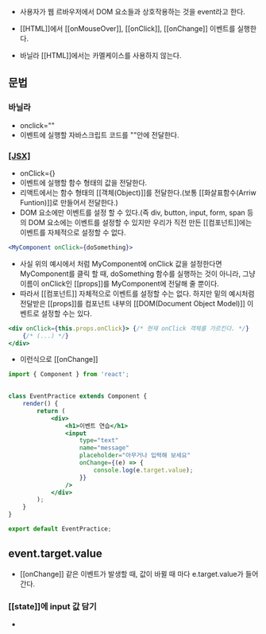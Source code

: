 - 사용자가 웹 르바우저에서 DOM 요소들과 상호작용하는 것을 event라고 한다.

- [[HTML]]에서 [[onMouseOver]], [[onClick]], [[onChange]] 이벤트를 실행한다.

- 바닐라 [[HTML]]에서는 카멜케이스를 사용하지 않는다.

## 문법

### 바닐라
- onclick=""
- 이벤트에 실행할 자바스크립트 코드를 ""안에 전달한다.

### [[JSX]](리액트)
- onClick={}
- 이벤트에 실행할 함수 형태의 값을 전달한다.
- 리액트에서는 함수 형태의 [[객체(Object)]]를 전달한다.(보통 [[화살표함수(Arriw Funtion)]]로 만들어서 전달한다.)
- DOM 요소에만 이벤트를 설정 할 수 있다.(즉 div, button, input, form, span 등의 DOM 요소에는 이벤트를 설정할 수 있지만 우리가 직전 만든 [[컴포넌트]]에는 이벤트를 자체적으로 설정할 수 없다.

```jsx
<MyComponent onClick={doSomething}>
```

- 사실 위의 예시에서 처럼 MyComponent에 onClick 값을 설정한다면 MyComponent를 클릭 할 때, doSomething 함수를 실행하는 것이 아니라, 그냥 이름이 onClick인 [[props]]를 MyComponent에 전달해 줄 뿐이다.
- 따라서 [[컴포넌트]] 자체적으로 이벤트를 설정할 수는 없다. 하지만 밑의 예시처럼 전달받은 [[props]]를 컴포넌트 내부의 [[DOM(Document Object Model)]] 이벤트로 설정할 수는 있다.

```jsx
<div onClick={this.props.onClick}> {/* 현재 onClick 객체를 가르킨다. */}
	{/* (...) */}
</div>
```

- 이런식으로 [[onChange]]
```jsx
import { Component } from 'react';

  
class EventPractice extends Component {
	render() {
		return (
			<div>
				<h1>이벤트 연습</h1>
				<input
					type="text"
					name="message"
					placeholder="아무거나 입력해 보세요"
					onChange={(e) => {
						console.log(e.target.value);
					}}
				/>
			</div>
		);
	}
}

export default EventPractice;
```


## event.target.value
- [[onChange]] 같은 이벤트가 발생할 때, 값이 바뀔 때 마다 e.target.value가 들어간다.

### [[state]]에 input 값 담기
- 